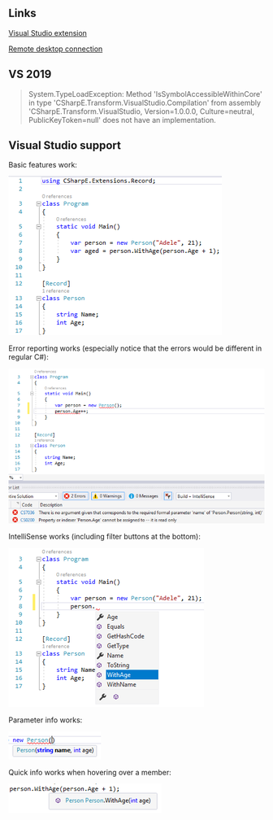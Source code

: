 ## Links

[Visual Studio extension](https://marketplace.visualstudio.com/items?itemName=svick.CSharpE-Transform-VisualStudio)

[Remote desktop connection](https://github.com/svick/CSharpE/releases/download/20190502/vs2017.rdp)

## VS 2019

> System.TypeLoadException: Method 'IsSymbolAccessibleWithinCore' in type 'CSharpE.Transform.VisualStudio.Compilation' from assembly 'CSharpE.Transform.VisualStudio, Version=1.0.0.0, Culture=neutral, PublicKeyToken=null' does not have an implementation.

## Visual Studio support

Basic features work:

![](doc/images/basic.png)

Error reporting works (especially notice that the errors would be different in regular C#):

![](doc/images/errors.png)

IntelliSense works (including filter buttons at the bottom):

![](doc/images/intellisense.png)

Parameter info works:

![](doc/images/parameterinfo.png)

Quick info works when hovering over a member:

![](doc/images/quickinfo.png)
